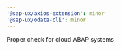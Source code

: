 ```yaml
---
'@sap-ux/axios-extension': minor
'@sap-ux/odata-cli': minor
---
```


Proper check for cloud ABAP systems
